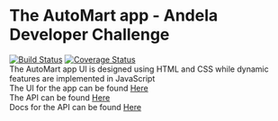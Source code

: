 # The AutoMart app - Andela Developer Challenge
[![Build Status](https://travis-ci.org/kingsley-einstein/AutoMart.svg?branch=travis)](https://travis-ci.org/travis-ci/AutoMart) [![Coverage Status](https://coveralls.io/repos/github/kingsley-einstein/AutoMart/badge.svg?branch=back-end)](https://coveralls.io/github/kingsley-einstein/AutoMart?branch=back-end) \
The AutoMart app UI is designed using HTML and CSS while dynamic features are implemented in JavaScript \
The UI for the app can be found [Here](https://kingsley-einstein.github.io/AutoMart/UI/views) \
The API can be found [Here](https://automart-andela.herokuapp.com/api/v1) \
Docs for the API can be found [Here](https://automart-andela.herokuapp.com/api/v1/docs)